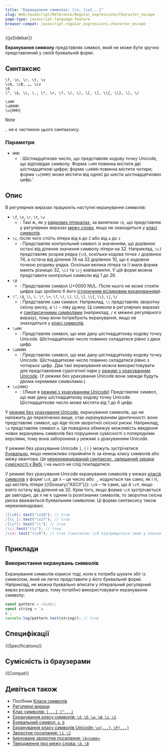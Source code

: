 ```yaml
---
title: "Екранування символів: \\n, \\u{...}"
slug: Web/JavaScript/Reference/Regular_expressions/Character_escape
page-type: javascript-language-feature
browser-compat: javascript.regular_expressions.character_escape
---
```


{{jsSidebar}}

**Екранування символу** представляє символ, який не може бути зручно представлений у своїй буквальній формі.

## Синтаксис

<!-- Примітка: {} потребують подвійного екранування; додаткове екранування потрібне для Yari -->

```regex
\f, \n, \r, \t, \v
\cA, \cB, …, \cz
\0
\^, \$, \\, \., \*, \+, \?, \(, \), \[, \], \\{, \\}, \|, \/

\xHH
\uHHHH
\u{HHH}
```

> [!NOTE]
>
> `,` не є частиною цього синтаксису.

### Параметри

- `HHH`
  - : Шістнадцяткове число, що представляє кодову точку Unicode, що відповідає символу. Форма `\xHH` повинна містити дві шістнадцяткові цифри; форма `\uHHHH` повинна містити чотири; форма `\u{HHH}` може містити від однієї до шести шістнадцяткових цифр.ʼ

## Опис

В регулярних виразах працюють наступні екранування символів:

- `\f`, `\n`, `\r`, `\t`, `\v`
  - : Такі ж, як у [рядкових літералах](/uk/docs/Web/JavaScript/Reference/Lexical_grammar#poslidovnosti-ekranuvannia), за винятком `\b`, що представляє у регулярних виразах [межу слова](/uk/docs/Web/JavaScript/Reference/Regular_expressions/Word_boundary_assertion), якщо не знаходиться у [класі символів](/uk/docs/Web/JavaScript/Reference/Regular_expressions/Character_class).
- `\c`, після чого стоїть літера від `A` до `Z` або від `a` до `z`
  - : Представляє контрольний символ зі значенням, що дорівнює остачі від ділення значення символу літери на 32. Наприклад, `\cJ` представляє розрив рядка (`\n`), оскільки кодова точка `J` дорівнює 74, а остача від ділення 74 на 32 дорівнює 10, що є кодовою точкою розриву рядка. Оскільки велика літера та її мала форма мають різницю 32, `\cJ` та `\cj` еквівалентні. У цій формі можна представити контрольні символи від 1 до 26.
- `\0`
  - : Представляє символ U+0000 NUL. Після нього не може стояти цифра (що зробило б його [історичним вісімковим екрануванням](/uk/docs/Web/JavaScript/Reference/Deprecated_and_obsolete_features#poslidovnosti-ekranuvannia)).
- `\^`, `\$`, `\\`, `\.` `\*`, `\+`, `\?`, `\(`, `\)`, `\[`, `\]`, `\\{`, `\\}`, `\|`, `\/`
  - : Представляє сам символ. Наприклад, `\\` представляє зворотну скісну риску, а `\(` – ліву дужку. Ці символи в регулярних виразах є [синтаксичними символами](/uk/docs/Web/JavaScript/Reference/Regular_expressions/Literal_character) (наприклад, `/` є межею регулярного виразу), тому вони потребують екранування, якщо не знаходяться у [класі символів](/uk/docs/Web/JavaScript/Reference/Regular_expressions/Character_class).
- `\xHH`
  - : Представляє символ, що має дану шістнадцяткову кодову точку Unicode. Шістнадцяткове число повинно складатися рівно з двох цифр.
- `\uHHHH`
  - : Представляє символ, що має дану шістнадцяткову кодову точку Unicode. Шістнадцяткове число повинно складатися рівно з чотирьох цифр. Два такі екранування можна використовувати для представлення сурогатної пари у [режимі з урахуванням Unicode](/uk/docs/Web/JavaScript/Reference/Global_Objects/RegExp/unicode#rezhym-z-ukrakhuvanniam-unicode). (У режимі без урахування Unicode вони завжди будуть двома окремими символами.)
- `\u{HHH}`
  - : (Лише в [режимі з урахуванням Unicode](/uk/docs/Web/JavaScript/Reference/Global_Objects/RegExp/unicoderezhym-z-ukrakhuvanniam-unicode)) Представляє символ, що має дану шістнадцяткову кодову точку Unicode. Шістнадцяткове число може містити від 1 до 6 цифр.

У [режимі без урахування Unicode](/uk/docs/Web/JavaScript/Reference/Global_Objects/RegExp/unicode#rezhym-z-ukrakhuvanniam-unicode), екранування символів, що не належить до перелічених вище, стає _екрануванням ідентичності_: воно представляє символ, що йде після зворотної скісної риски. Наприклад, `\a` представляє символ `a`. Ця поведінка обмежує можливість введення нових екранувань символів без порушення сумісності з попередніми версіями, тому вона заборонена у режимі з урахуванням Unicode.

У режимі без урахування Unicode `]`, `{` і `}` можуть зустрічатися [буквально](/uk/docs/Web/JavaScript/Reference/Regular_expressions/Literal_character), якщо неможливо сприйняти їх за кінець класу символів або межу квантора. Це [нерекомендований синтаксис, залишений заради сумісності у Вебі](/uk/docs/Web/JavaScript/Reference/Deprecated_and_obsolete_features#regexp), і на нього не слід покладатися.

У режимі без урахування Unicode екранування символів у межах [класів символів](/uk/docs/Web/JavaScript/Reference/Regular_expressions/Character_class) у формі `\cX`, де `X` – це число або `_`, кодуються так само, як і ті, що містять літери {{Glossary("ASCII")}}: `\c0` – те саме, що й `\cP`, якщо взято остачу від ділення на 32. Крім того, якщо форма `\cX` зустрічається де завгодно, де `X` не є одним із розпізнаних символів, то зворотна скісна риска вважається буквальним символом. Ці форми синтаксису також нерекомендовані.

```js
/[\c0]/.test("\x10"); // true
/[\c_]/.test("\x1f"); // true
/[\c*]/.test("\\"); // true
/\c/.test("\\c"); // true
/\c0/.test("\\c0"); // true (синтаксис \c0 підтримується лише у класах символів)
```

## Приклади

### Використання екранувань символів

Екранування символів корисні тоді, коли є потреба шукати збіг із символом, який не легко представити у його буквальній формі. Наприклад, не можна буквально вписати у літеральний регулярний вираз розрив рядка, тому потрібно використовувати екранування символу:

```js
const pattern = /a\nb/;
const string = `a
b`;
console.log(pattern.test(string)); // true
```

## Специфікації

{{Specifications}}

## Сумісність із браузерами

{{Compat}}

## Дивіться також

- Посібник [Класи символів](/uk/docs/Web/JavaScript/Guide/Regular_expressions/Character_classes)
- [Регулярні вирази](/uk/docs/Web/JavaScript/Reference/Regular_expressions)
- [Клас символів: `[...]`, `[^...]`](/uk/docs/Web/JavaScript/Reference/Regular_expressions/Character_class)
- [Екранування класу символів: `\d`, `\D`, `\w`, `\W`, `\s`, `\S`](/uk/docs/Web/JavaScript/Reference/Regular_expressions/Character_class_escape)
- [Буквальний символ: `a`, `b`](/uk/docs/Web/JavaScript/Reference/Regular_expressions/Literal_character)
- [Екранування класу символів Unicode: `\p{...}`, `\P{...}`](/uk/docs/Web/JavaScript/Reference/Regular_expressions/Unicode_character_class_escape)
- [Зворотне посилання: `\1`, `\2`](/uk/docs/Web/JavaScript/Reference/Regular_expressions/Backreference)
- [Іменоване зворотне посилання: `\k<name>`](/uk/docs/Web/JavaScript/Reference/Regular_expressions/Named_backreference)
- [Твердження про межу слова: `\b`, `\B`](/uk/docs/Web/JavaScript/Reference/Regular_expressions/Word_boundary_assertion)
